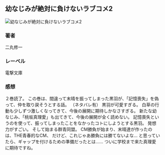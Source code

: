 ## 幼なじみが絶対に負けないラブコメ2
![幼なじみが絶対に負けないラブコメ2](https://cdn.discordapp.com/attachments/1211570779934695494/1217713519554990170/1rE1rUSGZaUrqcPS1EUH9JmT9BmL8zxkO2m1Lw3P8j31iFveKboa9CkDyBJRvpQ.png?ex=66050717&is=65f29217&hm=582423cf0a7fa6948a0b666863c524c9b49d20b3a3883f08fe50452bac5fd2d3&)
### 著者
二丸修一
### レーベル
電撃文庫
### 感想
２巻読了。
この巻は、間違って末晴を振ってしまった黒羽が、「記憶喪失」を偽って、仲を取り戻そうとする話。
（ネタバレ有）
黒羽が可愛すぎる。
白草の行動も少しずつ激しくなってきて、今後の展開に期待しかなさすぎる。
新たな幼なじみ、「桃坂真理愛」も出てきて、今後の展開が全く読めない。
記憶喪失というのを使って、振ってしまったことをなかったコトにしようとする黒羽。
発想力がすごい。
そして始まる群青同盟。
CM勝負が始まり、末晴達が作ったのは、THE青春的なCM、
だけど、これじゃあ勝負には勝てないよな…
と思っていたら、ギャップを付けるための準備だったとは……
ついに学校まで来た真理愛に期待ですね。